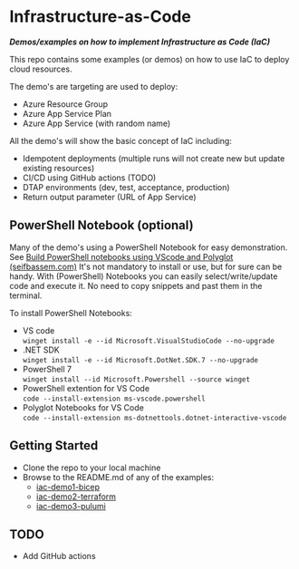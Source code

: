 # Infrastructure-as-Code

_**Demos/examples on how to implement Infrastructure as Code (IaC)**_

This repo contains some examples (or demos) on how to use IaC
to deploy cloud resources. 

The demo's are targeting are used to deploy:

- Azure Resource Group
- Azure App Service Plan
- Azure App Service (with random name)

All the demo's will show the basic concept of IaC including:

- Idempotent deployments (multiple runs will not create new but update existing resources)
- CI/CD using GitHub actions (TODO)
- DTAP environments (dev, test, acceptance, production)
- Return output parameter (URL of App Service)

## PowerShell Notebook (optional)

Many of the demo's using a PowerShell Notebook for easy demonstration.
See [Build PowerShell notebooks using VScode and Polyglot (seifbassem.com)](https://www.seifbassem.com/blogs/posts/vscode-polyglot-notebooks/)
It's not mandatory to install or use, but for sure can be handy. 
With (PowerShell) Notebooks you can easily select/write/update code and execute it. No need to copy snippets and past them in the terminal.

To install PowerShell Notebooks:

- VS code  
  `winget install -e --id Microsoft.VisualStudioCode --no-upgrade`
- .NET SDK  
  `winget install -e --id Microsoft.DotNet.SDK.7 --no-upgrade`
- PowerShell 7  
  `winget install --id Microsoft.Powershell --source winget`
- PowerShell extention for VS Code  
  `code --install-extension ms-vscode.powershell`
- Polyglot Notebooks for VS Code  
  `code --install-extension ms-dotnettools.dotnet-interactive-vscode`

## Getting Started

- Clone the repo to your local machine
- Browse to the README.md of any of the examples:
  - [iac-demo1-bicep](iac-demo1-bicep/README.md)
  - [iac-demo2-terraform](iac-demo2-terraform/README.md)
  - [iac-demo3-pulumi](iac-demo3-pulumi/README.md)

## TODO

- Add GitHub actions

